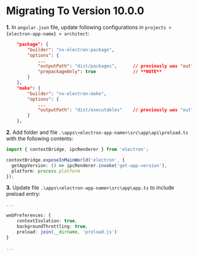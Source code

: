 # Migrating To Version 10.0.0


**1.** In `angular.json` file, update following configurations in `projects > {electron-app-name} > architect`:
```json
    "package": {
        "builder": "nx-electron:package",
        "options": {
            ...
            "outputPath": "dist/packages",      // previously was "out"
            "prepackageOnly": true              // **NOTE**
        }
    },
    "make": {
        "builder": "nx-electron:make",
        "options": {
            ...
            "outputPath": "dist/executables"    // previously was "out"
        }
    },
```

**2.** Add folder and file `.\apps\<electron-app-name>\src\app\api\preload.ts` with the following contents:

```typescript
import { contextBridge, ipcRenderer } from 'electron';

contextBridge.exposeInMainWorld('electron', {
  getAppVersion: () => ipcRenderer.invoke('get-app-version'),
  platform: process.platform
});
```

**3.** Update file `.\apps\<electron-app-name>\src\app\app.ts` to include preload entry:

```typescript
...

webPreferences: {
    contextIsolation: true,
    backgroundThrottling: true,
    preload: join(__dirname, 'preload.js')
}

...
```
